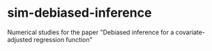 # sim-debiased-inference
Numerical studies for the paper "Debiased inference for a covariate-adjusted regression function"

